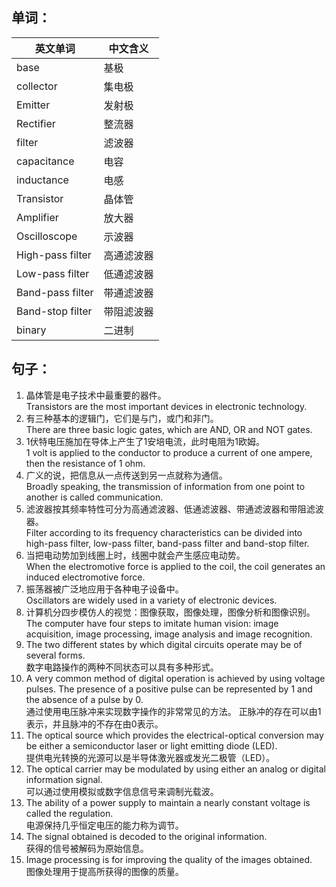 ## 单词：
|英文单词|	中文含义|
|---|---|
|base|基极|
|collector|集电极|
|Emitter|发射极|
|Rectifier|整流器|
|filter|滤波器|
|capacitance|电容|
|inductance|电感|
|Transistor|晶体管|
|Amplifier|放大器|
|Oscilloscope|示波器|
|High-pass filter|高通滤波器|
|Low-pass filter|低通滤波器|
|Band-pass filter|带通滤波器|
|Band-stop filter|带阻滤波器|
|binary |二进制|

## 句子：
1. 晶体管是电子技术中最重要的器件。  
	Transistors are the most important devices in electronic technology.
2. 有三种基本的逻辑门，它们是与门，或门和非门。  
	There are three basic logic gates, which are AND, OR and NOT gates.
3. 1伏特电压施加在导体上产生了1安培电流，此时电阻为1欧姆。  
	1 volt is applied to the conductor to produce a current of one ampere, then the resistance of 1 ohm.
4. 广义的说，把信息从一点传送到另一点就称为通信。  
	Broadly speaking, the transmission of information from one point to another is called communication.
5. 滤波器按其频率特性可分为高通滤波器、低通滤波器、带通滤波器和带阻滤波器。  
	Filter according to its frequency characteristics can be divided into high-pass filter, low-pass filter, band-pass filter and band-stop filter.
6. 当把电动势加到线圈上时，线圈中就会产生感应电动势。  
	When the electromotive force is applied to the coil, the coil generates an induced electromotive force.
7. 振荡器被广泛地应用于各种电子设备中。  
	Oscillators are widely used in a variety of electronic devices.
8.  计算机分四步模仿人的视觉：图像获取，图像处理，图像分析和图像识别。  
	The computer have four steps to imitate human vision: image acquisition, image processing, image analysis and image recognition.
9. The two different states by which digital circuits operate may be of several forms.   
	数字电路操作的两种不同状态可以具有多种形式。
10. A very common method of digital operation is achieved by using voltage pulses. The presence of a positive pulse can be represented by 1 and the absence of a pulse by 0.   
	通过使用电压脉冲来实现数字操作的非常常见的方法。 正脉冲的存在可以由1表示，并且脉冲的不存在由0表示。
11. The optical source which provides the electrical-optical conversion may be either a semiconductor laser or light emitting diode (LED).  
	 提供电光转换的光源可以是半导体激光器或发光二极管（LED）。
12. The optical carrier may be modulated by using either an analog or digital information signal.  
	可以通过使用模拟或数字信息信号来调制光载波。
13. The ability of a power supply to maintain a nearly constant voltage is called the regulation.  
	电源保持几乎恒定电压的能力称为调节。
14. The signal obtained is decoded to the original information.   
	获得的信号被解码为原始信息。
15. Image processing is for improving the quality of the images obtained.   
	图像处理用于提高所获得的图像的质量。
	
